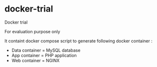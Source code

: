 # docker-trial
Docker trial

For evaluation purpose only

It containt docker compose script to generate following docker container : 
- Data container = MySQL database
- App container = PHP application
- Web container = NGINX


